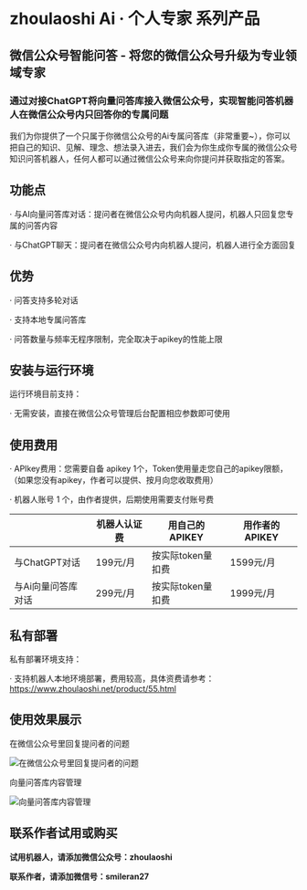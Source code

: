 # zhoulaoshi Ai · 个人专家 系列产品
## 微信公众号智能问答 - 将您的微信公众号升级为专业领域专家
### 通过对接ChatGPT将向量问答库接入微信公众号，实现智能问答机器人在微信公众号内只回答你的专属问题
我们为你提供了一个只属于你微信公众号的Ai专属问答库（非常重要~），你可以把自己的知识、见解、理念、想法录入进去，我们会为你生成你专属的微信公众号知识问答机器人，任何人都可以通过微信公众号来向你提问并获取指定的答案。


## 功能点
· 与AI向量问答库对话：提问者在微信公众号内向机器人提问，机器人只回复您专属的问答内容

· 与ChatGPT聊天：提问者在微信公众号内向机器人提问，机器人进行全方面回复


## 优势
· 问答支持多轮对话

· 支持本地专属问答库

· 问答数量与频率无程序限制，完全取决于apikey的性能上限


## 安装与运行环境
运行环境目前支持：

· 无需安装，直接在微信公众号管理后台配置相应参数即可使用


## 使用费用

· APIkey费用：您需要自备 apikey 1个，Token使用量走您自己的apikey限额，（如果您没有apikey，作者可以提供、按月向您收取费用）

· 机器人账号 1 个，由作者提供，后期使用需要支付账号费


|| 机器人认证费 | 用自己的APIKEY | 用作者的APIKEY |
|-------|-------|-------|-------|
| 与ChatGPT对话 | 199元/月 | 按实际token量扣费 |1599元/月 |
| 与Ai向量问答库对话| 299元/月 | 按实际token量扣费 |1999元/月 |



## 私有部署
私有部署环境支持：

· 支持机器人本地环境部署，费用较高，具体资费请参考：https://www.zhoulaoshi.net/product/55.html


## 使用效果展示
在微信公众号里回复提问者的问题

![在微信公众号里回复提问者的问题](https://p1.mingdaoyun.cn/RiceText/e50eb66a-8e91-4bbe-979a-ca5df9cde651/6049b3586c16421510d92328/20230529/cU1H3d9tbXc20r4vfm83969Zee2BfG9Zf010aL4v36cBc1dV9S7XeMcP1W1C157v.jpg?e=1685329533&token=PGtAPYyCYxCQ1zckbL-ecATOk42z8P3jdPahEnzt:1SrK1kE4ych2dhOFvZC0s8Y8hLY=)


向量问答库内容管理

![向量问答库内容管理](https://p1.mingdaoyun.cn/RiceText/e50eb66a-8e91-4bbe-979a-ca5df9cde651/6049b3586c16421510d92328/20230612/5B5l2m7621683Bc33M37a51n1G81decNay4u4reV0d9tb99w972a3Jdt2od7dZ6k.png?e=1686562370&token=PGtAPYyCYxCQ1zckbL-ecATOk42z8P3jdPahEnzt:sryh57BjuZ4wN3xP4qs5kQcr3nA=)



## 联系作者试用或购买
**试用机器人，请添加微信公众号：zhoulaoshi**

**联系作者，请添加微信号：smileran27**

